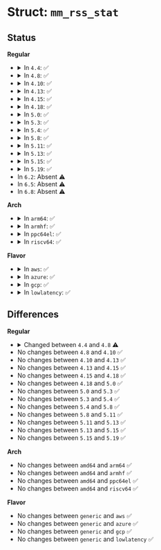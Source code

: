 # Struct: <code>mm_rss_stat</code>

## Status
<b>Regular</b>
<ul>
<li>
<details>
<summary>In <code>4.4</code>: ✅</summary>

```c
struct mm_rss_stat {
    atomic_long_t count[3];
};
```
</details>
</li>
<li>
<details>
<summary>In <code>4.8</code>: ✅</summary>

```c
struct mm_rss_stat {
    atomic_long_t count[4];
};
```
</details>
</li>
<li>
<details>
<summary>In <code>4.10</code>: ✅</summary>

```c
struct mm_rss_stat {
    atomic_long_t count[4];
};
```
</details>
</li>
<li>
<details>
<summary>In <code>4.13</code>: ✅</summary>

```c
struct mm_rss_stat {
    atomic_long_t count[4];
};
```
</details>
</li>
<li>
<details>
<summary>In <code>4.15</code>: ✅</summary>

```c
struct mm_rss_stat {
    atomic_long_t count[4];
};
```
</details>
</li>
<li>
<details>
<summary>In <code>4.18</code>: ✅</summary>

```c
struct mm_rss_stat {
    atomic_long_t count[4];
};
```
</details>
</li>
<li>
<details>
<summary>In <code>5.0</code>: ✅</summary>

```c
struct mm_rss_stat {
    atomic_long_t count[4];
};
```
</details>
</li>
<li>
<details>
<summary>In <code>5.3</code>: ✅</summary>

```c
struct mm_rss_stat {
    atomic_long_t count[4];
};
```
</details>
</li>
<li>
<details>
<summary>In <code>5.4</code>: ✅</summary>

```c
struct mm_rss_stat {
    atomic_long_t count[4];
};
```
</details>
</li>
<li>
<details>
<summary>In <code>5.8</code>: ✅</summary>

```c
struct mm_rss_stat {
    atomic_long_t count[4];
};
```
</details>
</li>
<li>
<details>
<summary>In <code>5.11</code>: ✅</summary>

```c
struct mm_rss_stat {
    atomic_long_t count[4];
};
```
</details>
</li>
<li>
<details>
<summary>In <code>5.13</code>: ✅</summary>

```c
struct mm_rss_stat {
    atomic_long_t count[4];
};
```
</details>
</li>
<li>
<details>
<summary>In <code>5.15</code>: ✅</summary>

```c
struct mm_rss_stat {
    atomic_long_t count[4];
};
```
</details>
</li>
<li>
<details>
<summary>In <code>5.19</code>: ✅</summary>

```c
struct mm_rss_stat {
    atomic_long_t count[4];
};
```
</details>
</li>
<li>
In <code>6.2</code>: Absent ⚠️
</li>
<li>
In <code>6.5</code>: Absent ⚠️
</li>
<li>
In <code>6.8</code>: Absent ⚠️
</li>
</ul>
<b>Arch</b>
<ul>
<li>
<details>
<summary>In <code>arm64</code>: ✅</summary>

```c
struct mm_rss_stat {
    atomic_long_t count[4];
};
```
</details>
</li>
<li>
<details>
<summary>In <code>armhf</code>: ✅</summary>

```c
struct mm_rss_stat {
    atomic_long_t count[4];
};
```
</details>
</li>
<li>
<details>
<summary>In <code>ppc64el</code>: ✅</summary>

```c
struct mm_rss_stat {
    atomic_long_t count[4];
};
```
</details>
</li>
<li>
<details>
<summary>In <code>riscv64</code>: ✅</summary>

```c
struct mm_rss_stat {
    atomic_long_t count[4];
};
```
</details>
</li>
</ul>
<b>Flavor</b>
<ul>
<li>
<details>
<summary>In <code>aws</code>: ✅</summary>

```c
struct mm_rss_stat {
    atomic_long_t count[4];
};
```
</details>
</li>
<li>
<details>
<summary>In <code>azure</code>: ✅</summary>

```c
struct mm_rss_stat {
    atomic_long_t count[4];
};
```
</details>
</li>
<li>
<details>
<summary>In <code>gcp</code>: ✅</summary>

```c
struct mm_rss_stat {
    atomic_long_t count[4];
};
```
</details>
</li>
<li>
<details>
<summary>In <code>lowlatency</code>: ✅</summary>

```c
struct mm_rss_stat {
    atomic_long_t count[4];
};
```
</details>
</li>
</ul>

## Differences
<b>Regular</b>
<ul>
<li>
<details>
<summary>Changed between <code>4.4</code> and <code>4.8</code> ⚠️</summary>
<ul>
<li>
<b>Field type changed. </b>
<code>atomic_long_t count[3]</code> ➡️ <code>atomic_long_t count[4]</code>
</li>
</ul>
</details>
</li>
<li>
No changes between <code>4.8</code> and <code>4.10</code> ✅
</li>
<li>
No changes between <code>4.10</code> and <code>4.13</code> ✅
</li>
<li>
No changes between <code>4.13</code> and <code>4.15</code> ✅
</li>
<li>
No changes between <code>4.15</code> and <code>4.18</code> ✅
</li>
<li>
No changes between <code>4.18</code> and <code>5.0</code> ✅
</li>
<li>
No changes between <code>5.0</code> and <code>5.3</code> ✅
</li>
<li>
No changes between <code>5.3</code> and <code>5.4</code> ✅
</li>
<li>
No changes between <code>5.4</code> and <code>5.8</code> ✅
</li>
<li>
No changes between <code>5.8</code> and <code>5.11</code> ✅
</li>
<li>
No changes between <code>5.11</code> and <code>5.13</code> ✅
</li>
<li>
No changes between <code>5.13</code> and <code>5.15</code> ✅
</li>
<li>
No changes between <code>5.15</code> and <code>5.19</code> ✅
</li>
</ul>
<b>Arch</b>
<ul>
<li>
No changes between <code>amd64</code> and <code>arm64</code> ✅
</li>
<li>
No changes between <code>amd64</code> and <code>armhf</code> ✅
</li>
<li>
No changes between <code>amd64</code> and <code>ppc64el</code> ✅
</li>
<li>
No changes between <code>amd64</code> and <code>riscv64</code> ✅
</li>
</ul>
<b>Flavor</b>
<ul>
<li>
No changes between <code>generic</code> and <code>aws</code> ✅
</li>
<li>
No changes between <code>generic</code> and <code>azure</code> ✅
</li>
<li>
No changes between <code>generic</code> and <code>gcp</code> ✅
</li>
<li>
No changes between <code>generic</code> and <code>lowlatency</code> ✅
</li>
</ul>
